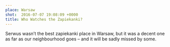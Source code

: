 ```yaml
---
place: Warsaw
shot:  2016-07-07 19:08:09 +0000
title: Who Watches the Zapiekanki?
---
```


Serwus wasn’t the best zapiekanki place in Warsaw, but it was a decent one as far as our neighbourhood goes – and it will be sadly missed by some.
